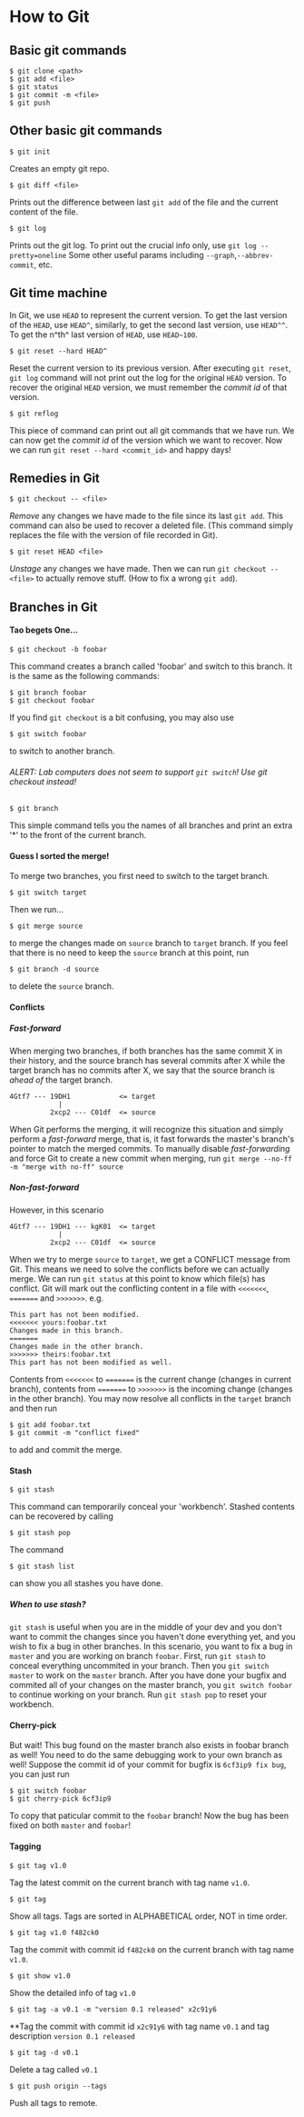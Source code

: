 # How to Git

## Basic git commands
```git
$ git clone <path>
$ git add <file>
$ git status
$ git commit -m <file>
$ git push
```

## Other basic git commands
```git
$ git init
```
Creates an empty git repo.

```git
$ git diff <file>
```
Prints out the difference between last `git add` of the file and the current content of the file.

```git
$ git log
```
Prints out the git log.
To print out the crucial info only, use `git log --pretty=oneline`
Some other useful params including `--graph`,`--abbrev-commit`, etc.


## Git time machine
In Git, we use `HEAD` to represent the current version.
To get the last version of the `HEAD`, use `HEAD^`, similarly, to get the second last version, use `HEAD^^`.
To get the n^th^ last version of `HEAD`, use `HEAD~100`.
```git
$ git reset --hard HEAD^
```
Reset the current version to its previous version.
After executing `git reset`, `git log` command will not print out the log for the original `HEAD` version.
To recover the original `HEAD` version, we must remember the _commit id_ of that version.
```git
$ git reflog
```
This piece of command can print out all git commands that we have run.
We can now get the _commit id_ of the version which we want to recover. Now we can run `git reset --hard <commit_id>` and happy days!

## Remedies in Git
```git
$ git checkout -- <file>
```
_Remove_ any changes we have made to the file since its last `git add`.
This command can also be used to recover a deleted file.
(This command simply replaces the file with the version of file recorded in Git).
```git
$ git reset HEAD <file>
```
_Unstage_ any changes we have made. Then we can run `git checkout -- <file>` to actually remove stuff. (How to fix a wrong `git add`).

## Branches in Git
#### Tao begets One...
```git
$ git checkout -b foobar
```
This command creates a branch called 'foobar' and switch to this branch. It is the same as the following commands:
```git
$ git branch foobar
$ git checkout foobar
```
If you find `git checkout` is a bit confusing, you may also use
```git
$ git switch foobar
```
to switch to another branch.
###### ALERT: Lab computers does not seem to support `git switch`! Use git checkout instead!
```git
$ git branch
```
This simple command tells you the names of all branches and print an extra '*' to the front of the current branch.
#### Guess I sorted the merge!
To merge two branches, you first need to switch to the target branch.
```git
$ git switch target
```
Then we run...
```git
$ git merge source
```
to merge the changes made on `source` branch to `target` branch.
If you feel that there is no need to keep the `source` branch at this point, run
```git
$ git branch -d source
```
to delete the `source` branch.
#### Conflicts
##### Fast-forward
When merging two branches, if both branches has the same commit X in their history, and the source branch has several commits after X while the target branch has no commits after X, we say that the source branch is _ahead of_ the target branch.
```
4Gtf7 --- 19DH1            <= target
            |
          2xcp2 --- C01df  <= source
```
When Git performs the merging, it will recognize this situation and simply perform a _fast-forward_ merge, that is, it fast forwards the master's branch's pointer to match the merged commits.
To manually disable _fast-forwarding_ and force Git to create a new commit when merging, run
`git merge --no-ff -m "merge with no-ff" source`
##### Non-fast-forward
However, in this scenario
```
4Gtf7 --- 19DH1 --- kgK01  <= target
            |
          2xcp2 --- C01df  <= source
```
When we try to merge `source` to `target`, we get a CONFLICT message from Git. This means we need to solve the conflicts before we can actually merge.
We can run `git status` at this point to know which file(s) has conflict.
Git will mark out the conflicting content in a file with `<<<<<<<`, `=======` and `>>>>>>>`. e.g.
```
This part has not been modified.
<<<<<<< yours:foobar.txt
Changes made in this branch.
=======
Changes made in the other branch.
>>>>>>> theirs:foobar.txt
This part has not been modified as well.
```
Contents from `<<<<<<<` to `=======` is the current change (changes in current branch), contents from `=======` to `>>>>>>>` is the incoming change (changes in the other branch).
You may now resolve all conflicts in the `target` branch and then run
```git
$ git add foobar.txt
$ git commit -m "conflict fixed"
```
to add and commit the merge.

#### Stash
```git
$ git stash
```
This command can temporarily conceal your 'workbench'. Stashed contents can be recovered by calling
```git
$ git stash pop
```
The command
```git
$ git stash list
```
can show you all stashes you have done.
##### When to use stash?
`git stash` is useful when you are in the middle of your dev and you don't want to commit the changes since you haven't done everything yet, and you wish to fix a bug in other branches.
In this scenario, you want to fix a bug in `master` and you are working on branch `foobar`. First, run `git stash` to conceal everything uncommited in your branch. Then you `git switch master` to work on the `master` branch. After you have done your bugfix and commited all of your changes on the master branch, you `git switch foobar` to continue working on your branch. Run `git stash pop` to reset your workbench.
#### Cherry-pick
But wait! This bug found on the master branch also exists in foobar branch as well! You need to do the same debugging work to your own branch as well!
Suppose the commit id of your commit for bugfix is `6cf3ip9 fix bug`, you can just run
```git
$ git switch foobar
$ git cherry-pick 6cf3ip9
```
To copy that paticular commit to the `foobar` branch! Now the bug has been fixed on both `master` and `foobar`!

#### Tagging
```git
$ git tag v1.0
```
Tag the latest commit on the current branch with tag name `v1.0`.
```git
$ git tag
```
Show all tags.
Tags are sorted in ALPHABETICAL order, NOT in time order.
```git
$ git tag v1.0 f482ck0
```
Tag the commit with commit id `f482ck0` on the current branch with tag name `v1.0`.
```git
$ git show v1.0
```
Show the detailed info of tag `v1.0`
```git
$ git tag -a v0.1 -m "version 0.1 released" x2c91y6
```
\*\*Tag the commit with commit id `x2c91y6` with tag name `v0.1` and tag description `version 0.1 released`
```git
$ git tag -d v0.1
```
Delete a tag called `v0.1`
```git
$ git push origin --tags
```
Push all tags to remote.

